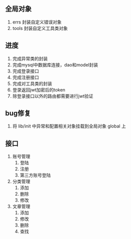 ## 全局对象
1. errs 封装自定义错误对象
2. tools 封装自定义工具类对象

## 进度
1. 完成异常类的封装
2. 完成mysql中数据库连接，dao和model封装
3. 完成登录接口
4. 完成注册接口
5. 完成对工具类的封装
6. 登录返回jwt加密后的token
7. 除登录接口以外的路由都需要进行jwt验证


## bug修复
1. 将 lib/init 中异常和配置相关对象挂载到全局对象 global 上


## 接口
1. 账号管理
    1. 登陆
    2. 注册
    3. 第三方账号登陆
2. 分类管理
    1. 添加
    2. 删除
    3. 修改 
3. 文章管理
    1. 添加
    2. 修改
    3. 删除
    4. 查找